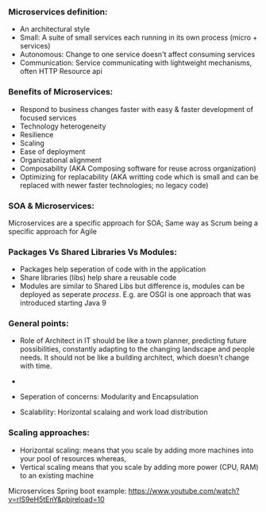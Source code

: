 ### Microservices definition:
- An architectural style
- Small: A suite of small services each running in its own process (micro + services)
- Autonomous: Change to one service doesn't affect consuming services
- Communication: Service communicating with lightweight mechanisms, often HTTP Resource api

### Benefits of Microservices:
- Respond to business changes faster with easy & faster development of focused services
- Technology heterogeneity
- Resilience
- Scaling
- Ease of deployment
- Organizational alignment
- Composability (AKA Composing software for reuse across organization)
- Optimizing for replacability (AKA writting code which is small and can be replaced with newer faster technologies; no legacy code)

### SOA & Microservices:
 Microservices are a specific approach for SOA; Same way as Scrum being a specific approach for Agile
 
### Packages Vs Shared Libraries Vs Modules:
- Packages help seperation of code with in the application
- Share libraries (libs) help share a reusable code
- Modules are similar to Shared Libs but difference is, modules can be deployed as seperate *process*. E.g. are OSGI is one approach that was introduced starting Java 9


### General points:
- Role of Architect in IT should be like a town planner, predicting future possibilities, constantly adapting to the changing landscape and people needs. It should not be like a building architect, which doesn't change with time.
- 

- Seperation of concerns: Modularity and Encapsulation
- Scalability: Horizontal scalaing and work load distribution

### Scaling approaches:
- Horizontal scaling: means that you scale by adding more machines into your pool of resources whereas,
- Vertical scaling means that you scale by adding more power (CPU, RAM) to an existing machine


Microservices Spring boot example: 
https://www.youtube.com/watch?v=rlS9eH5tEnY&pbjreload=10

